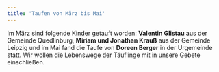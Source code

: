 ```yaml
---
title: 'Taufen von März bis Mai'
---
```


Im März sind folgende Kinder getauft worden:
**Valentin Glistau** aus der Gemeinde Quedlinburg, **Miriam und Jonathan Krauß** aus der Gemeinde Leipzig und im Mai fand die Taufe von **Doreen Berger** in der Urgemeinde statt.
Wir wollen die Lebenswege der Täuflinge mit in unsere Gebete einschließen.
